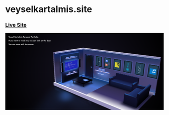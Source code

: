 

# veyselkartalmis.site

### [Live Site](https://veyselkartalmis-site.vercel.app/)


<img src="assets/readme.png">

